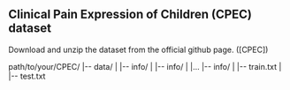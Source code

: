 ## Clinical Pain Expression of Children (CPEC) dataset

Download and unzip the dataset from the official github page. ([CPEC])

path/to/your/CPEC/
|-- data/
|   |-- info/
|   |-- info/
|   |...
|-- info/
|   |-- train.txt
|   |-- test.txt
